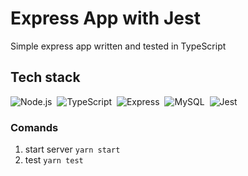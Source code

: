 # Express App with Jest 

Simple express app written and tested in TypeScript

## Tech stack

![Node.js](https://img.shields.io/badge/-Node.js-05122A?style=flat&logo=node.js)&nbsp;
![TypeScript](https://img.shields.io/badge/-TypeScript-05122A?style=flat&logo=typescript)&nbsp;
![Express](https://img.shields.io/badge/-express-05122A?style=flat&logo=express)&nbsp;
![MySQL](http://img.shields.io/badge/-MySQL-05122A?style=flat&logo=mysql&logoColor=4479A1)&nbsp;
![Jest](https://img.shields.io/badge/-jest-05122A?style=flat&logo=jest)&nbsp;

### Comands 

1. start server `yarn start`
2. test `yarn test`
